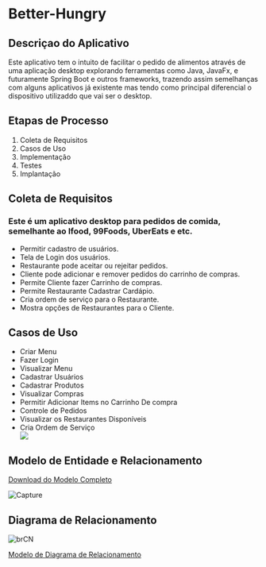 # Better-Hungry

 <h2> Descriçao do Aplicativo </h2>
 
 <p> Este aplicativo tem o intuito de facilitar o pedido de alimentos através de uma aplicação desktop explorando ferramentas como Java, JavaFx, e futuramente Spring Boot e outros frameworks, trazendo assim semelhanças com alguns aplicativos já existente mas tendo como principal diferencial o dispositivo utilizaddo que vai ser o desktop. </p>
 
 <h2>Etapas de Processo</h2>
    <ol>
      <li>Coleta de Requisitos</li>
      <li>Casos de Uso</li>
      <li>Implementação</li>
      <li>Testes</li>
      <li>Implantação</li>
    </ol>

<h2>Coleta de Requisitos</h2>

<h3><p>Este é um aplicativo desktop para pedidos de comida, semelhante ao Ifood, 99Foods, UberEats e etc.</p></h3>

<ul> 
  <li>Permitir cadastro de usuários.</li>
  <li>Tela de Login dos usuários.</li>
  <li>Restaurante pode aceitar ou rejeitar pedidos.</li>
  <li>Cliente pode adicionar e remover pedidos do carrinho de compras.</li>
  <li>Permite Cliente fazer Carrinho de compras.</li>
  <li>Permite Restaurante Cadastrar Cardápio.</li>
  <li>Cria ordem de serviço para o Restaurante.</li>
  <li>Mostra opções de Restaurantes para o Cliente.</li>
  
</ul>

<h2>Casos de Uso</h2>

<ul>
  <li>Criar Menu</li>
  <li>Fazer Login</li>
  <li>Visualizar Menu</li>
  <li>Cadastrar Usuários</li>
  <li>Cadastrar Produtos</li>
  <li>Visualizar Compras</li>
  <li>Permitir Adicionar Items no Carrinho De compra</li>
  <li>Controle de Pedidos</li>
  <li>Visualizar os Restaurantes Disponíveis</li>
  <li>Cria Ordem de Serviço</li>
  
  <img src="![Untitled Diagram drawio](https://user-images.githubusercontent.com/82901156/177164473-1be53752-69b6-4cad-b0cf-82d3ecf4eb96.png)"/>
  
</ul>

<h2> Modelo de Entidade e Relacionamento </h2>

<a href="https://github.com/Winiast/Better-Hungry/files/9131958/AnyConv.com__BetterHungry.DER.pdf">Download do Modelo Completo</a>

![Capture](https://user-images.githubusercontent.com/82901156/179513445-15bc5f5b-b364-42ba-ab1e-297533740def.PNG)

<h2> Diagrama de Relacionamento </h2>

![brCN](https://user-images.githubusercontent.com/82901156/179513706-381519a4-bb58-455b-bd09-60fe68a46d2d.PNG)

<a href="https://github.com/Winiast/Better-Hungry/files/9126586/model01.pdf">Modelo de Diagrama de Relacionamento</a>
